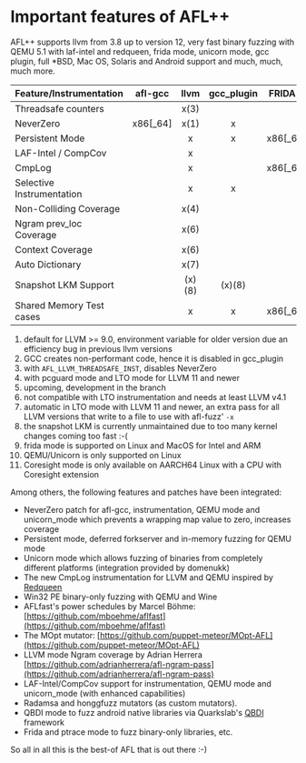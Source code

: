 # Important features of AFL++

AFL++ supports llvm from 3.8 up to version 12, very fast binary fuzzing with
QEMU 5.1 with laf-intel and redqueen, frida mode, unicorn mode, gcc plugin, full
*BSD, Mac OS, Solaris and Android support and much, much, much more.

| Feature/Instrumentation  | afl-gcc | llvm      | gcc_plugin | FRIDA mode(9)    | QEMU mode(10)    |unicorn_mode(10)  |coresight_mode(11)|
| -------------------------|:-------:|:---------:|:----------:|:----------------:|:----------------:|:----------------:|:----------------:|
| Threadsafe counters      |         |     x(3)  |            |                  |                  |                  |                  |
| NeverZero                | x86[_64]|     x(1)  |     x      |         x        |         x        |         x        |                  |
| Persistent Mode          |         |     x     |     x      | x86[_64]/arm64   | x86[_64]/arm[64] |         x        |                  |
| LAF-Intel / CompCov      |         |     x     |            |                  | x86[_64]/arm[64] | x86[_64]/arm[64] |                  |
| CmpLog                   |         |     x     |            | x86[_64]/arm64   | x86[_64]/arm[64] |                  |                  |
| Selective Instrumentation|         |     x     |     x      |         x        |         x        |                  |                  |
| Non-Colliding Coverage   |         |     x(4)  |            |                  |        (x)(5)    |                  |                  |
| Ngram prev_loc Coverage  |         |     x(6)  |            |                  |                  |                  |                  |
| Context Coverage         |         |     x(6)  |            |                  |                  |                  |                  |
| Auto Dictionary          |         |     x(7)  |            |                  |                  |                  |                  |
| Snapshot LKM Support     |         |    (x)(8) |    (x)(8)  |                  |        (x)(5)    |                  |                  |
| Shared Memory Test cases |         |     x     |     x      | x86[_64]/arm64   |         x        |         x        |                  |

1. default for LLVM >= 9.0, environment variable for older version due an
   efficiency bug in previous llvm versions
2. GCC creates non-performant code, hence it is disabled in gcc_plugin
3. with `AFL_LLVM_THREADSAFE_INST`, disables NeverZero
4. with pcguard mode and LTO mode for LLVM 11 and newer
5. upcoming, development in the branch
6. not compatible with LTO instrumentation and needs at least LLVM v4.1
7. automatic in LTO mode with LLVM 11 and newer, an extra pass for all LLVM
   versions that write to a file to use with afl-fuzz' `-x`
8. the snapshot LKM is currently unmaintained due to too many kernel changes
   coming too fast :-(
9. frida mode is supported on Linux and MacOS for Intel and ARM
10. QEMU/Unicorn is only supported on Linux
11. Coresight mode is only available on AARCH64 Linux with a CPU with Coresight
    extension

Among others, the following features and patches have been integrated:

* NeverZero patch for afl-gcc, instrumentation, QEMU mode and unicorn_mode which
  prevents a wrapping map value to zero, increases coverage
* Persistent mode, deferred forkserver and in-memory fuzzing for QEMU mode
* Unicorn mode which allows fuzzing of binaries from completely different
  platforms (integration provided by domenukk)
* The new CmpLog instrumentation for LLVM and QEMU inspired by
  [Redqueen](https://www.syssec.ruhr-uni-bochum.de/media/emma/veroeffentlichungen/2018/12/17/NDSS19-Redqueen.pdf)
* Win32 PE binary-only fuzzing with QEMU and Wine
* AFLfast's power schedules by Marcel Böhme:
  [https://github.com/mboehme/aflfast](https://github.com/mboehme/aflfast)
* The MOpt mutator:
  [https://github.com/puppet-meteor/MOpt-AFL](https://github.com/puppet-meteor/MOpt-AFL)
* LLVM mode Ngram coverage by Adrian Herrera
  [https://github.com/adrianherrera/afl-ngram-pass](https://github.com/adrianherrera/afl-ngram-pass)
* LAF-Intel/CompCov support for instrumentation, QEMU mode and unicorn_mode
  (with enhanced capabilities)
* Radamsa and honggfuzz mutators (as custom mutators).
* QBDI mode to fuzz android native libraries via Quarkslab's
  [QBDI](https://github.com/QBDI/QBDI) framework
* Frida and ptrace mode to fuzz binary-only libraries, etc.

So all in all this is the best-of AFL that is out there :-)